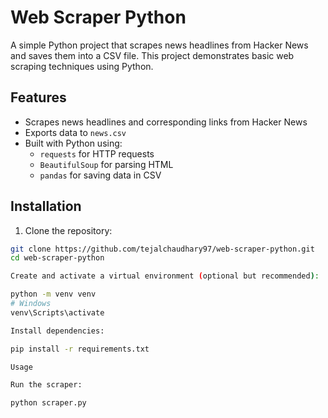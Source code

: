 # Web Scraper Python

A simple Python project that scrapes news headlines from Hacker News and saves them into a CSV file. This project demonstrates basic web scraping techniques using Python.

## Features

- Scrapes news headlines and corresponding links from Hacker News
- Exports data to `news.csv`
- Built with Python using:
  - `requests` for HTTP requests
  - `BeautifulSoup` for parsing HTML
  - `pandas` for saving data in CSV

## Installation

1. Clone the repository:
```bash
git clone https://github.com/tejalchaudhary97/web-scraper-python.git
cd web-scraper-python

Create and activate a virtual environment (optional but recommended):

python -m venv venv
# Windows
venv\Scripts\activate

Install dependencies:

pip install -r requirements.txt

Usage

Run the scraper:

python scraper.py
